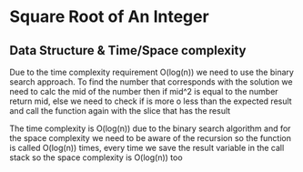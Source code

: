 # Square Root of An Integer
## Data Structure & Time/Space complexity

Due to the time complexity requirement O(log(n)) we need to use the binary search approach.
To find the number that corresponds with the solution we need to calc the mid of the number then if mid^2 is equal to the number return mid, else we need to check if is more o less than the expected result and call the function again with the slice that has the result

The time complexity is O(log(n)) due to the binary search algorithm and for the space complexity we need to be aware of the recursion so the function is called O(log(n)) times, every time we save the result variable in the call stack so the space complexity is O(log(n)) too